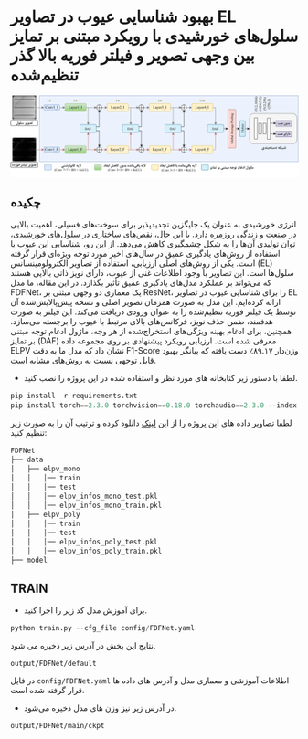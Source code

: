 # بهبود شناسایی عیوب در تصاویر EL سلول‌های خورشیدی با رویکرد مبتنی بر تمایز بین وجهی تصویر و فیلتر فوریه بالا گذر تنظیم‌شده

![FDFNet.svg](docs/FDFNet.svg)
## چکیده
انرژی خورشیدی به عنوان یک جایگزین تجدیدپذیر برای سوخت‌های فسیلی، اهمیت بالایی در صنعت و زندگی روزمره دارد. با این حال، نقص‌های ساختاری در سلول‌های خورشیدی، توان تولیدی آن‌ها را به شکل چشمگیری کاهش می‌دهد. از این رو، شناسایی این عیوب با استفاده از روش‌های یادگیری عمیق در سال‌های اخیر مورد توجه ویژه‌ای قرار گرفته است. یکی از روش‌های اصلی ارزیابی، استفاده از تصاویر الکترولومینسانس (EL) سلول‌ها است. این تصاویر با وجود اطلاعات غنی از عیوب، دارای نویز ذاتی بالایی هستند که می‌تواند بر عملکرد مدل‌های یادگیری عمیق تأثیر بگذارد. در این مقاله، ما مدل FDFNet، یک معماری دو وجهی مبتنی بر ResNet، را برای شناسایی عیوب در تصاویر EL ارائه کرده‌ایم. این مدل به صورت همزمان تصویر اصلی و نسخه پیش‌پالایش‌شده آن توسط یک فیلتر فوریه تنظیم‌شده را به عنوان ورودی دریافت می‌کند. این فیلتر به صورت هدفمند، ضمن حذف نویز، فرکانس‌های بالای مرتبط با عیوب را برجسته می‌سازد. همچنین، برای ادغام بهینه ویژگی‌های استخراج‌شده از هر وجه، ماژول ادغام توجه مبتنی بر تمایز (DAF) معرفی شده است. ارزیابی رویکرد پیشنهادی بر روی مجموعه داده ELPV نشان داد که مدل ما به دقت F1-Score وزن‌دار ۸۹.۱۷٪ دست یافته که بیانگر بهبود قابل توجهی نسبت به روش‌های مشابه است.




* لطفا با دستور زیر کتابخانه های مورد نظر و استفاده شده در این پروژه را نصب کنید.
```python 
pip install -r requirements.txt
pip install torch==2.3.0 torchvision==0.18.0 torchaudio==2.3.0 --index-url https://download.pytorch.org/whl/cu121
```

لطفا تصاویر داده های این پروژه را از این [لینک](https://www.kaggle.com/datasets/emadmous/elpv-and-pvel-ad-dataset) دانلود کرده و ترتیب آن را به صورت زیر تنظیم کنید:


```
FDFNet
├── data
│   ├── elpv_mono
│   │   │── train
│   │   │── test
│   │   │── elpv_infos_mono_test.pkl
│   │   │── elpv_infos_mono_train.pkl
│   ├── elpv_poly
│   │   │── train
│   │   │── test
│   │   │── elpv_infos_poly_test.pkl
│   │   │── elpv_infos_poly_train.pkl
├── model
```

## TRAIN


* برای آموزش مدل کد زیر را اجرا کنید.
```python 
python train.py --cfg_file config/FDFNet.yaml
```
نتایج این بخش در آدرس زیر ذخیره می شود.

```commandline
output/FDFNet/default
```
 در فایل  ``` config/FDFNet.yaml ``` اطلاعات آموزشی و معماری مدل و آدرس های داده ها قرار گرفته شده است.


* در آدرس زیر نیز وزن های مدل ذخیره می‌شود.

```commandline
output/FDFNet/main/ckpt
```

